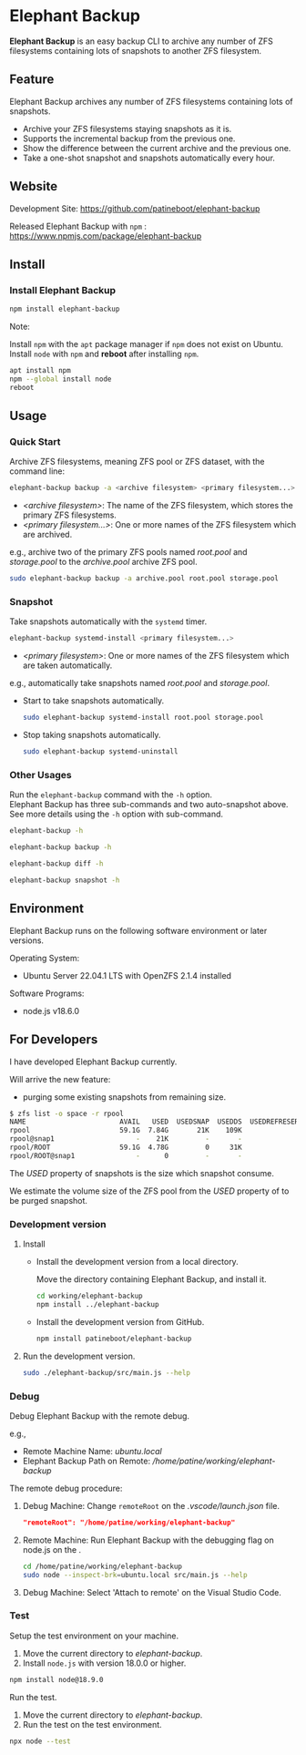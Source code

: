 # Elephant Backup

**Elephant Backup** is an easy backup CLI to archive any number of ZFS filesystems containing lots of snapshots to another ZFS filesystem.

## Feature

Elephant Backup archives any number of ZFS filesystems containing lots of snapshots.

- Archive your ZFS filesystems staying snapshots as it is.
- Supports the incremental backup from the previous one.
- Show the difference between the current archive and the previous one.
- Take a one-shot snapshot and snapshots automatically every hour.

## Website

Development Site: <https://github.com/patineboot/elephant-backup>

Released Elephant Backup with `npm` : <https://www.npmjs.com/package/elephant-backup>

## Install

### Install Elephant Backup

   ```bash
   npm install elephant-backup
   ```

Note:

Install `npm` with the `apt` package manager if `npm` does not exist on Ubuntu.  
Install `node` with `npm` and **reboot** after installing `npm`.

   ```bash
   apt install npm
   npm --global install node
   reboot
   ```

## Usage

### Quick Start

Archive ZFS filesystems, meaning ZFS pool or ZFS dataset, with the command line:

```bash
elephant-backup backup -a <archive filesystem> <primary filesystem...>
```

- _\<archive filesystem\>_: The name of the ZFS filesystem, which stores the primary ZFS filesystems.
- _\<primary filesystem...>_: One or more names of the ZFS filesystem which are archived.

e.g., archive two of the primary ZFS pools named _root.pool_ and _storage.pool_ to the _archive.pool_ archive ZFS pool.

```bash
sudo elephant-backup backup -a archive.pool root.pool storage.pool
```

### Snapshot

Take snapshots automatically with the `systemd` timer.

```bash
elephant-backup systemd-install <primary filesystem...>
```

- _\<primary filesystem\>_: One or more names of the ZFS filesystem which are taken automatically.

e.g., automatically take snapshots named _root.pool_ and _storage.pool_.

- Start to take snapshots automatically.
   ```bash
   sudo elephant-backup systemd-install root.pool storage.pool
   ```

- Stop taking snapshots automatically.
   ```bash
   sudo elephant-backup systemd-uninstall
   ```

### Other Usages

Run the `elephant-backup` command with the `-h` option.  
Elephant Backup has three sub-commands and two auto-snapshot above.  
See more details using the `-h` option with sub-command.

```bash
elephant-backup -h

elephant-backup backup -h

elephant-backup diff -h

elephant-backup snapshot -h
```

## Environment

Elephant Backup runs on the following software environment or later versions.

Operating System:

- Ubuntu Server 22.04.1 LTS with OpenZFS 2.1.4 installed

Software Programs:

- node.js v18.6.0

## For Developers

I have developed Elephant Backup currently.

Will arrive the new feature:

- purging some existing snapshots from remaining size.

```bash
$ zfs list -o space -r rpool
NAME                       AVAIL   USED  USEDSNAP  USEDDS  USEDREFRESERV  USEDCHILD
rpool                      59.1G  7.84G       21K    109K              0      7.84G
rpool@snap1                    -    21K         -       -              -          -
rpool/ROOT                 59.1G  4.78G         0     31K              0      4.78G
rpool/ROOT@snap1               -      0         -       -              -          -
```

The _USED_ property of snapshots is the size which snapshot consume.

We estimate the volume size of the ZFS pool from the _USED_ property of to be purged snapshot.

### Development version

1. Install

   - Install the development version from a local directory.

      Move the directory containing Elephant Backup, and install it.

      ```bash
      cd working/elephant-backup
      npm install ../elephant-backup
      ```

   - Install the development version from GitHub.

      ```bash
      npm install patineboot/elephant-backup
      ```

1. Run the development version.

   ```bash
   sudo ./elephant-backup/src/main.js --help
   ```

### Debug

Debug Elephant Backup with the remote debug.

e.g.,

- Remote Machine Name: _ubuntu.local_
- Elephant Backup Path on Remote: _/home/patine/working/elephant-backup_

The remote debug procedure:

1. Debug Machine: Change `remoteRoot` on the _.vscode/launch.json_ file.

   ```json
   "remoteRoot": "/home/patine/working/elephant-backup"
   ```

1. Remote Machine: Run Elephant Backup with the debugging flag on node.js on the .

   ```bash
   cd /home/patine/working/elephant-backup
   sudo node --inspect-brk=ubuntu.local src/main.js --help
   ```

1. Debug Machine: Select 'Attach to remote' on the Visual Studio Code.

### Test

Setup the test environment on your machine.

1. Move the current directory to _elephant-backup_.
1. Install `node.js` with version 18.0.0 or higher.

```bash
npm install node@18.9.0
```

Run the test.

1. Move the current directory to _elephant-backup_.
1. Run the test on the test environment.

```bash
npx node --test
```
